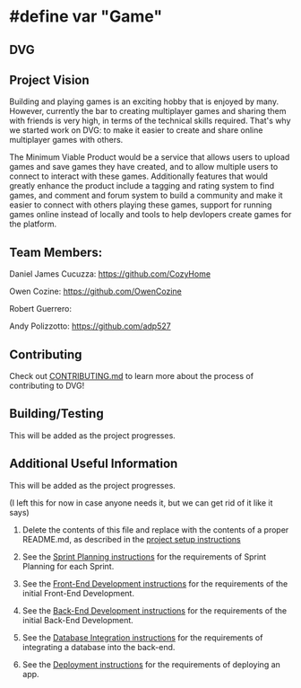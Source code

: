 # \#define var "Game" 
## DVG

## Project Vision
Building and playing games is an exciting hobby that is enjoyed by many. However, currently the bar to creating multiplayer games and sharing them with friends is very high, in terms of the technical skills required. That's why we started work on DVG: to make it easier to create and share online multiplayer games with others. 

The Minimum Viable Product would be a service that allows users to upload games and save games they have created, and to allow multiple users to connect to interact with these games. Additionally features that would greatly enhance the product include a tagging and rating system to find games, and comment and forum system to build a community and make it easier to connect with others playing these games, support for running games online instead of locally and tools to help devlopers create games for the platform.

## Team Members:
Daniel James Cucuzza: https://github.com/CozyHome

Owen Cozine: https://github.com/OwenCozine

Robert Guerrero:

Andy Polizzotto:  https://github.com/adp527 

## Contributing
Check out [CONTRIBUTING.md](./CONTRIBUTING.md) to learn more about the process of contributing to DVG!

## Building/Testing
This will be added as the project progresses.

## Additional Useful Information

This will be added as the project progresses.

(I left this for now in case anyone needs it, but we can get rid of it like it says)
1. Delete the contents of this file and replace with the contents of a proper README.md, as described in the [project setup instructions](./instructions-1a-project-setup.md)

1. See the [Sprint Planning instructions](instructions-1b-sprint-planning.md) for the requirements of Sprint Planning for each Sprint.

1. See the [Front-End Development instructions](./instructions-2-front-end.md) for the requirements of the initial Front-End Development.

1. See the [Back-End Development instructions](./instructions-3-back-end.md) for the requirements of the initial Back-End Development.

1. See the [Database Integration instructions](./instructions-4-database.md) for the requirements of integrating a database into the back-end.

1. See the [Deployment instructions](./instructions-5-deployment.md) for the requirements of deploying an app.
